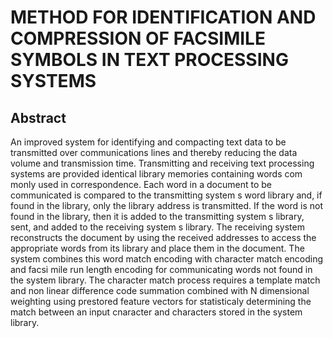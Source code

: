 # METHOD FOR IDENTIFICATION AND COMPRESSION OF FACSIMILE SYMBOLS IN TEXT PROCESSING SYSTEMS

## Abstract
An improved system for identifying and compacting text data to be transmitted over communications lines and thereby reducing the data volume and transmission time. Transmitting and receiving text processing systems are provided identical library memories containing words com monly used in correspondence. Each word in a document to be communicated is compared to the transmitting system s word library and, if found in the library, only the library address is transmitted. If the word is not found in the library, then it is added to the transmitting system s library, sent, and added to the receiving system s library. The receiving system reconstructs the document by using the received addresses to access the appropriate words from its library and place them in the document. The system combines this word match encoding with character match encoding and facsi mile run length encoding for communicating words not found in the system library. The character match process requires a template match and non linear difference code summation combined with N dimensional weighting using prestored feature vectors for statisticaly determining the match between an input cnaracter and characters stored in the system library.
